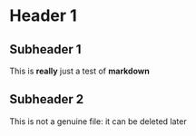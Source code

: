 # Header 1

## Subheader 1

This is __really__ just a test of **markdown**

## Subheader 2

This is not a genuine file: it can be deleted later
